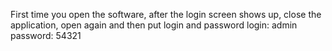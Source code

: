 First time you open the software, after the login screen shows up, close the application, open again and then put login and password
login: admin
password: 54321
